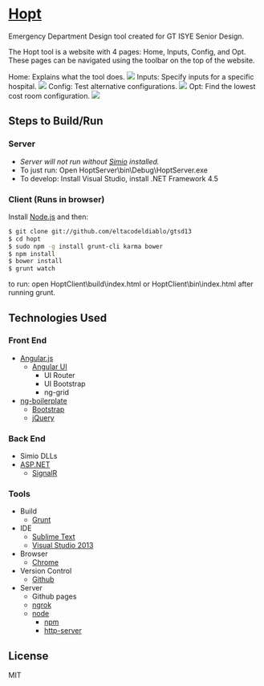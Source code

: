 [Hopt](http://eltacodeldiablo.github.io/hopt)
======

Emergency Department Design tool created for GT ISYE Senior Design.

The Hopt tool is a website with 4 pages: Home, Inputs, Config, and Opt.  
These pages can be navigated using the toolbar on the top of the website.

Home: Explains what the tool does.
![](http://i.imgur.com/Ai6BH8C.png)
Inputs: Specify inputs for a specific hospital.
![](http://i.imgur.com/yJBI3LD.png)
Config: Test alternative configurations.
![](http://i.imgur.com/EaEcMlh.png)
Opt: Find the lowest cost room configuration.
![](http://i.imgur.com/TcJpGs6.png)

## Steps to Build/Run ##

### Server
- *Server will not run without [Simio](http://www.simio.com) installed.*
- To just run: Open HoptServer\bin\Debug\HoptServer.exe 
- To develop: Install Visual Studio, install .NET Framework 4.5

### Client (Runs in browser)
Install [Node.js](http://nodejs.org/) and then:

```sh
$ git clone git://github.com/eltacodeldiablo/gtsd13
$ cd hopt
$ sudo npm -g install grunt-cli karma bower
$ npm install
$ bower install
$ grunt watch
```

to run: open HoptClient\build\index.html or HoptClient\bin\index.html after running grunt.

## Technologies Used ##

### Front End ###
- [Angular.js]
	- [Angular UI]
		- UI Router
		- UI Bootstrap
		- ng-grid 
- [ng-boilerplate]
	- [Bootstrap]
	- [jQuery]

### Back End ###
- Simio DLLs
- [ASP.NET]
	- [SignalR]

### Tools ###
* Build
	* [Grunt]
* IDE
	* [Sublime Text]
	* [Visual Studio 2013]
* Browser
	* [Chrome]
* Version Control
	* [Github]
* Server
	* Github pages
	* [ngrok]
	* [node]
		* [npm]
		* [http-server]
 

License
--------
MIT

[Visual Studio 2013]: http://microsoft.com/visualstudio
[Sublime Text]: http://sublimetext.com
[ng-boilerplate]: http://joshdmiller.github.io/ng-boilerplate/
[Chrome]: http://google.com/chrome
[Github]: http://github.com
[Bootstrap]: http://getbootstrap.com
[Angular.js]: http://angularjs.org/
[jQuery]: http://www.jquery.com
[Angular UI]: http://angular-ui.github.io/
[ASP.NET]: http://www.asp.net/
[SignalR]: http://www.asp.net/signalr
[ngrok]: https://ngrok.com/
[node]: http://nodejs.org/
[npm]: https://npmjs.org/
[http-server]: https://npmjs.org/package/http-server
[Grunt]: http://gruntjs.com/
[Karma]: http://karma-runner.github.io/
